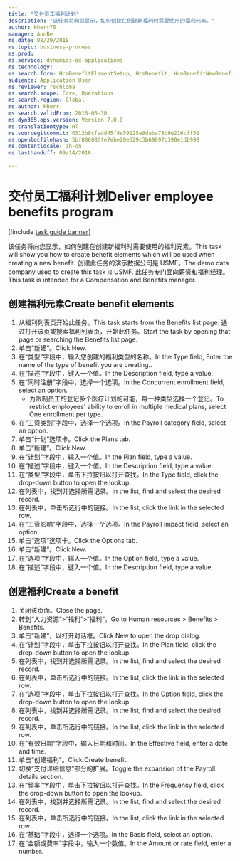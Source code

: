 ```yaml
--- 
title: "交付员工福利计划"
description: "该任务将向您显示，如何创建在创建新福利时需要使用的福利元素。"
author: kherr75
manager: AnnBe
ms.date: 08/29/2018
ms.topic: business-process
ms.prod: 
ms.service: dynamics-ax-applications
ms.technology: 
ms.search.form: HcmBenefitElementSetup, HcmBenefit, HcmBenefitNewBenefit, HcmBenefitPlanLookup
audience: Application User
ms.reviewer: rschloma
ms.search.scope: Core, Operations
ms.search.region: Global
ms.author: kherr
ms.search.validFrom: 2016-06-30
ms.dyn365.ops.version: Version 7.0.0
ms.translationtype: HT
ms.sourcegitcommit: 0312b8cfadd45f8e59225e9daba78b9e216cff51
ms.openlocfilehash: 5bf886086fe7ebe20e329c3b69697c390e1db998
ms.contentlocale: zh-cn
ms.lasthandoff: 09/14/2018

---
```

# <a name="deliver-employee-benefits-program"></a><span data-ttu-id="105c7-103">交付员工福利计划</span><span class="sxs-lookup"><span data-stu-id="105c7-103">Deliver employee benefits program</span></span>

[!include [task guide banner](../../includes/task-guide-banner.md)]

<span data-ttu-id="105c7-104">该任务将向您显示，如何创建在创建新福利时需要使用的福利元素。</span><span class="sxs-lookup"><span data-stu-id="105c7-104">This task will show you how to create benefit elements which will be used when creating a new benefit.</span></span> <span data-ttu-id="105c7-105">创建此任务的演示数据公司是 USMF。</span><span class="sxs-lookup"><span data-stu-id="105c7-105">The demo data company used to create this task is USMF.</span></span> <span data-ttu-id="105c7-106">此任务专门面向薪资和福利经理。</span><span class="sxs-lookup"><span data-stu-id="105c7-106">This task is intended for a Compensation and Benefits manager.</span></span>


## <a name="create-benefit-elements"></a><span data-ttu-id="105c7-107">创建福利元素</span><span class="sxs-lookup"><span data-stu-id="105c7-107">Create benefit elements</span></span>
1. <span data-ttu-id="105c7-108">从福利列表页开始此任务。</span><span class="sxs-lookup"><span data-stu-id="105c7-108">This task starts from the Benefits list page.</span></span> <span data-ttu-id="105c7-109">通过打开该页或搜索福利列表页，开始此任务。</span><span class="sxs-lookup"><span data-stu-id="105c7-109">Start the task by opening that page or searching the Benefits list page.</span></span>
2. <span data-ttu-id="105c7-110">单击“新建”。</span><span class="sxs-lookup"><span data-stu-id="105c7-110">Click New.</span></span>
3. <span data-ttu-id="105c7-111">在“类型”字段中，输入您创建的福利类型的名称。</span><span class="sxs-lookup"><span data-stu-id="105c7-111">In the Type field, Enter the name of the type of benefit you are creating..</span></span>
4. <span data-ttu-id="105c7-112">在“描述”字段中，键入一个值。</span><span class="sxs-lookup"><span data-stu-id="105c7-112">In the Description field, type a value.</span></span>
5. <span data-ttu-id="105c7-113">在“同时注册”字段中，选择一个选项。</span><span class="sxs-lookup"><span data-stu-id="105c7-113">In the Concurrent enrollment field, select an option.</span></span>
    * <span data-ttu-id="105c7-114">为限制员工的登记多个医疗计划的可能，每一种类型选择一个登记。</span><span class="sxs-lookup"><span data-stu-id="105c7-114">To restrict employees' ability to enroll in multiple medical plans, select One enrollment per type.</span></span>  
6. <span data-ttu-id="105c7-115">在“工资类别”字段中，选择一个选项。</span><span class="sxs-lookup"><span data-stu-id="105c7-115">In the Payroll category field, select an option.</span></span>
7. <span data-ttu-id="105c7-116">单击“计划”选项卡。</span><span class="sxs-lookup"><span data-stu-id="105c7-116">Click the Plans tab.</span></span>
8. <span data-ttu-id="105c7-117">单击“新建”。</span><span class="sxs-lookup"><span data-stu-id="105c7-117">Click New.</span></span>
9. <span data-ttu-id="105c7-118">在“计划”字段中，输入一个值。</span><span class="sxs-lookup"><span data-stu-id="105c7-118">In the Plan field, type a value.</span></span>
10. <span data-ttu-id="105c7-119">在“描述”字段中，键入一个值。</span><span class="sxs-lookup"><span data-stu-id="105c7-119">In the Description field, type a value.</span></span>
11. <span data-ttu-id="105c7-120">在“类型”字段中，单击下拉按钮以打开查找。</span><span class="sxs-lookup"><span data-stu-id="105c7-120">In the Type field, click the drop-down button to open the lookup.</span></span>
12. <span data-ttu-id="105c7-121">在列表中，找到并选择所需记录。</span><span class="sxs-lookup"><span data-stu-id="105c7-121">In the list, find and select the desired record.</span></span>
13. <span data-ttu-id="105c7-122">在列表中，单击所选行中的链接。</span><span class="sxs-lookup"><span data-stu-id="105c7-122">In the list, click the link in the selected row.</span></span>
14. <span data-ttu-id="105c7-123">在“工资影响”字段中，选择一个选项。</span><span class="sxs-lookup"><span data-stu-id="105c7-123">In the Payroll impact field, select an option.</span></span>
15. <span data-ttu-id="105c7-124">单击“选项”选项卡。</span><span class="sxs-lookup"><span data-stu-id="105c7-124">Click the Options tab.</span></span>
16. <span data-ttu-id="105c7-125">单击“新建”。</span><span class="sxs-lookup"><span data-stu-id="105c7-125">Click New.</span></span>
17. <span data-ttu-id="105c7-126">在“选项”字段中，输入一个值。</span><span class="sxs-lookup"><span data-stu-id="105c7-126">In the Option field, type a value.</span></span>
18. <span data-ttu-id="105c7-127">在“描述”字段中，键入一个值。</span><span class="sxs-lookup"><span data-stu-id="105c7-127">In the Description field, type a value.</span></span>

## <a name="create-a-benefit"></a><span data-ttu-id="105c7-128">创建福利</span><span class="sxs-lookup"><span data-stu-id="105c7-128">Create a benefit</span></span>
1. <span data-ttu-id="105c7-129">关闭该页面。</span><span class="sxs-lookup"><span data-stu-id="105c7-129">Close the page.</span></span>
2. <span data-ttu-id="105c7-130">转到“人力资源”>“福利”>“福利”。</span><span class="sxs-lookup"><span data-stu-id="105c7-130">Go to Human resources > Benefits > Benefits.</span></span>
3. <span data-ttu-id="105c7-131">单击“新建”，以打开对话框。</span><span class="sxs-lookup"><span data-stu-id="105c7-131">Click New to open the drop dialog.</span></span>
4. <span data-ttu-id="105c7-132">在“计划”字段中，单击下拉按钮以打开查找。</span><span class="sxs-lookup"><span data-stu-id="105c7-132">In the Plan field, click the drop-down button to open the lookup.</span></span>
5. <span data-ttu-id="105c7-133">在列表中，找到并选择所需记录。</span><span class="sxs-lookup"><span data-stu-id="105c7-133">In the list, find and select the desired record.</span></span>
6. <span data-ttu-id="105c7-134">在列表中，单击所选行中的链接。</span><span class="sxs-lookup"><span data-stu-id="105c7-134">In the list, click the link in the selected row.</span></span>
7. <span data-ttu-id="105c7-135">在“选项”字段中，单击下拉按钮以打开查找。</span><span class="sxs-lookup"><span data-stu-id="105c7-135">In the Option field, click the drop-down button to open the lookup.</span></span>
8. <span data-ttu-id="105c7-136">在列表中，找到并选择所需记录。</span><span class="sxs-lookup"><span data-stu-id="105c7-136">In the list, find and select the desired record.</span></span>
9. <span data-ttu-id="105c7-137">在列表中，单击所选行中的链接。</span><span class="sxs-lookup"><span data-stu-id="105c7-137">In the list, click the link in the selected row.</span></span>
10. <span data-ttu-id="105c7-138">在"有效日期"字段中，输入日期和时间。</span><span class="sxs-lookup"><span data-stu-id="105c7-138">In the Effective field, enter a date and time.</span></span>
11. <span data-ttu-id="105c7-139">单击“创建福利”。</span><span class="sxs-lookup"><span data-stu-id="105c7-139">Click Create benefit.</span></span>
12. <span data-ttu-id="105c7-140">切换“支付详细信息”部分的扩展。</span><span class="sxs-lookup"><span data-stu-id="105c7-140">Toggle the expansion of the Payroll details section.</span></span>
13. <span data-ttu-id="105c7-141">在“频率”字段中，单击下拉按钮以打开查找。</span><span class="sxs-lookup"><span data-stu-id="105c7-141">In the Frequency field, click the drop-down button to open the lookup.</span></span>
14. <span data-ttu-id="105c7-142">在列表中，找到并选择所需记录。</span><span class="sxs-lookup"><span data-stu-id="105c7-142">In the list, find and select the desired record.</span></span>
15. <span data-ttu-id="105c7-143">在列表中，单击所选行中的链接。</span><span class="sxs-lookup"><span data-stu-id="105c7-143">In the list, click the link in the selected row.</span></span>
16. <span data-ttu-id="105c7-144">在“基础”字段中，选择一个选项。</span><span class="sxs-lookup"><span data-stu-id="105c7-144">In the Basis field, select an option.</span></span>
17. <span data-ttu-id="105c7-145">在“金额或费率”字段中，输入一个数值。</span><span class="sxs-lookup"><span data-stu-id="105c7-145">In the Amount or rate field, enter a number.</span></span>


